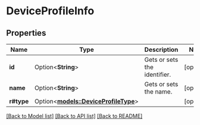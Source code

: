# DeviceProfileInfo

## Properties

Name | Type | Description | Notes
------------ | ------------- | ------------- | -------------
**id** | Option<**String**> | Gets or sets the identifier. | [optional]
**name** | Option<**String**> | Gets or sets the name. | [optional]
**r#type** | Option<[**models::DeviceProfileType**](DeviceProfileType.md)> |  | [optional]

[[Back to Model list]](../README.md#documentation-for-models) [[Back to API list]](../README.md#documentation-for-api-endpoints) [[Back to README]](../README.md)



